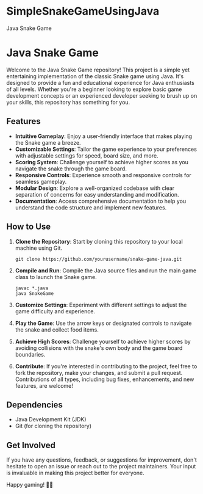 # SimpleSnakeGameUsingJava
Java Snake Game

# Java Snake Game

Welcome to the Java Snake Game repository! This project is a simple yet entertaining implementation of the classic Snake game using Java. It's designed to provide a fun and educational experience for Java enthusiasts of all levels. Whether you're a beginner looking to explore basic game development concepts or an experienced developer seeking to brush up on your skills, this repository has something for you.

## Features

- **Intuitive Gameplay**: Enjoy a user-friendly interface that makes playing the Snake game a breeze.
- **Customizable Settings**: Tailor the game experience to your preferences with adjustable settings for speed, board size, and more.
- **Scoring System**: Challenge yourself to achieve higher scores as you navigate the snake through the game board.
- **Responsive Controls**: Experience smooth and responsive controls for seamless gameplay.
- **Modular Design**: Explore a well-organized codebase with clear separation of concerns for easy understanding and modification.
- **Documentation**: Access comprehensive documentation to help you understand the code structure and implement new features.

## How to Use

1. **Clone the Repository**: Start by cloning this repository to your local machine using Git.

   ```
   git clone https://github.com/yourusername/snake-game-java.git
   ```

2. **Compile and Run**: Compile the Java source files and run the main game class to launch the Snake game.

   ```
   javac *.java
   java SnakeGame
   ```

3. **Customize Settings**: Experiment with different settings to adjust the game difficulty and experience.

4. **Play the Game**: Use the arrow keys or designated controls to navigate the snake and collect food items.

5. **Achieve High Scores**: Challenge yourself to achieve higher scores by avoiding collisions with the snake's own body and the game board boundaries.

6. **Contribute**: If you're interested in contributing to the project, feel free to fork the repository, make your changes, and submit a pull request. Contributions of all types, including bug fixes, enhancements, and new features, are welcome!

## Dependencies

- Java Development Kit (JDK)
- Git (for cloning the repository)

## Get Involved

If you have any questions, feedback, or suggestions for improvement, don't hesitate to open an issue or reach out to the project maintainers. Your input is invaluable in making this project better for everyone.

Happy gaming! 🐍✨
